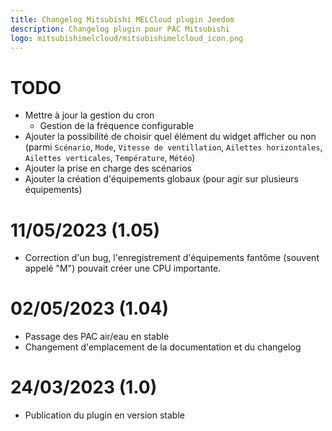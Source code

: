 ```yaml
---
title: Changelog Mitsubishi MELCloud plugin Jeedom
description: Changelog plugin pour PAC Mitsubishi
logo: mitsubishimelcloud/mitsubishimelcloud_icon.png
---
```


# TODO
 - Mettre à jour la gestion du cron
    - Gestion de la fréquence configurable
 - Ajouter la possibilité de choisir quel élément du widget afficher ou non (parmi `Scénario`, `Mode`, `Vitesse de ventillation`, `Ailettes horizontales`, `Ailettes verticales`, `Température`, `Météo`)
 - Ajouter la prise en charge des scénarios
 - Ajouter la création d'équipements globaux (pour agir sur plusieurs équipements)

# 11/05/2023 (1.05)
 - Correction d'un bug, l'enregistrement d'équipements fantôme (souvent appelé "M") pouvait créer une CPU importante.

# 02/05/2023 (1.04)
 - Passage des PAC air/eau en stable
 - Changement d'emplacement de la documentation et du changelog

# 24/03/2023 (1.0)
 - Publication du plugin en version stable